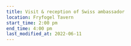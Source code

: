 ```yaml
---
title: Visit & reception of Swiss ambassador
location: Fryfogel Tavern
start_time: 2:00 pm
end_time: 4:00 pm
last_modified_at: 2022-06-11
---
```

